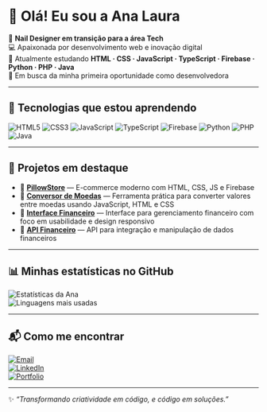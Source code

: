 # 👋 Olá! Eu sou a Ana Laura

💅 **Nail Designer em transição para a área Tech**  
💻 Apaixonada por desenvolvimento web e inovação digital  
🌱 Atualmente estudando **HTML · CSS · JavaScript · TypeScript · Firebase · Python · PHP · Java**  
🎯 Em busca da minha primeira oportunidade como desenvolvedora

---

## 🚀 Tecnologias que estou aprendendo
![HTML5](https://img.shields.io/badge/HTML5-E34F26?style=for-the-badge&logo=html5&logoColor=white)
![CSS3](https://img.shields.io/badge/CSS3-1572B6?style=for-the-badge&logo=css3&logoColor=white)
![JavaScript](https://img.shields.io/badge/JavaScript-F7DF1E?style=for-the-badge&logo=javascript&logoColor=black)
![TypeScript](https://img.shields.io/badge/TypeScript-3178C6?style=for-the-badge&logo=typescript&logoColor=white)
![Firebase](https://img.shields.io/badge/Firebase-FFCA28?style=for-the-badge&logo=firebase&logoColor=black)
![Python](https://img.shields.io/badge/Python-3776AB?style=for-the-badge&logo=python&logoColor=white)
![PHP](https://img.shields.io/badge/PHP-777BB4?style=for-the-badge&logo=php&logoColor=white)
![Java](https://img.shields.io/badge/Java-007396?style=for-the-badge&logo=java&logoColor=white)

---

## 📌 Projetos em destaque
- 🛒 [**PillowStore**](https://github.com/analauracano/pillow-ecommerce) — E-commerce moderno com HTML, CSS, JS e Firebase  
- 💱 [**Conversor de Moedas**](https://github.com/analauracano/CONVERSOR-DE-MOEDAS) — Ferramenta prática para converter valores entre moedas usando JavaScript, HTML e CSS  
- 💼 [**Interface Financeiro**](https://github.com/analauracano/INTERFACE-FINANCEIRO) — Interface para gerenciamento financeiro com foco em usabilidade e design responsivo  
- 🔗 [**API Financeiro**](https://github.com/analauracano/API-FINANCEIRO) — API para integração e manipulação de dados financeiros  

---

## 📊 Minhas estatísticas no GitHub
![Estatísticas da Ana](https://github-readme-stats.vercel.app/api?username=analauracano&show_icons=true&theme=dracula)  
![Linguagens mais usadas](https://github-readme-stats.vercel.app/api/top-langs/?username=analauracano&layout=compact&theme=dracula)

---

## 📬 Como me encontrar
[![Email](https://img.shields.io/badge/Email-D14836?style=for-the-badge&logo=gmail&logoColor=white)](mailto:laura.fioratti@outlook.com)  
[![LinkedIn](https://img.shields.io/badge/LinkedIn-0077B5?style=for-the-badge&logo=linkedin&logoColor=white)](https://www.linkedin.com/in/analaura-cano/)  
[![Portfolio](https://img.shields.io/badge/Portfolio-000000?style=for-the-badge&logo=About.me&logoColor=white)](https://analauraportfolio.netlify.app/)

---

✨ *“Transformando criatividade em código, e código em soluções.”*

